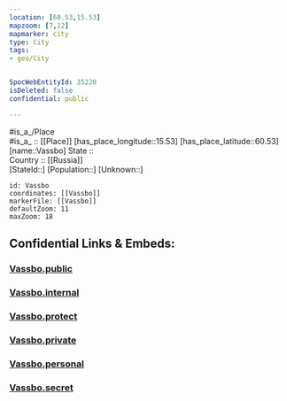 ```yaml
---
location: [60.53,15.53] 
mapzoom: [7,12] 
mapmarker: city 
type: City
tags:
- geo/City


SpocWebEntityId: 35220
isDeleted: false
confidential: public

---
```

#is_a_/Place  
#is_a_ :: [[Place]] 
[has_place_longitude::15.53] 
[has_place_latitude::60.53] 
[name::Vassbo] 
State ::  
Country :: [[Russia]]  
[StateId::] 
[Population::] 
[Unknown::] 


```leaflet
id: Vassbo
coordinates: [[Vassbo]] 
markerFile: [[Vassbo]] 
defaultZoom: 11 
maxZoom: 18
```


## Confidential Links & Embeds: 

### [Vassbo.public](/_public/\Earth\Continent\Europe\Europe~North\Sweden\Provinces~Sweden\Dalarna\CityVassbo.public.md) 

### [Vassbo.internal](/_internal/\Earth\Continent\Europe\Europe~North\Sweden\Provinces~Sweden\Dalarna\CityVassbo.internal.md) 

### [Vassbo.protect](/_protect/\Earth\Continent\Europe\Europe~North\Sweden\Provinces~Sweden\Dalarna\CityVassbo.protect.md) 

### [Vassbo.private](/_private/\Earth\Continent\Europe\Europe~North\Sweden\Provinces~Sweden\Dalarna\CityVassbo.private.md) 

### [Vassbo.personal](/_personal/\Earth\Continent\Europe\Europe~North\Sweden\Provinces~Sweden\Dalarna\CityVassbo.personal.md) 

### [Vassbo.secret](/_secret/\Earth\Continent\Europe\Europe~North\Sweden\Provinces~Sweden\Dalarna\CityVassbo.secret.md)

